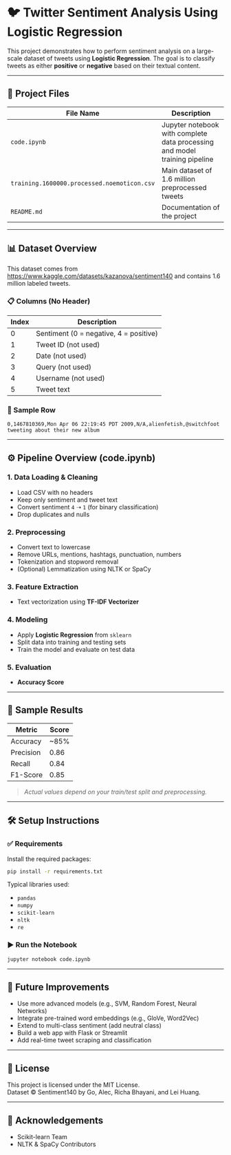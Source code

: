 
# 🐦 Twitter Sentiment Analysis Using Logistic Regression

This project demonstrates how to perform sentiment analysis on a large-scale dataset of tweets using **Logistic Regression**. The goal is to classify tweets as either **positive** or **negative** based on their textual content.

---

## 📁 Project Files

| File Name                                       | Description                                                                 |
|------------------------------------------------|-----------------------------------------------------------------------------|
| `code.ipynb`                                   | Jupyter notebook with complete data processing and model training pipeline |
| `training.1600000.processed.noemoticon.csv`    | Main dataset of 1.6 million preprocessed tweets                            |
| `README.md`                                    | Documentation of the project                                               |

---

## 📊 Dataset Overview

This dataset comes from https://www.kaggle.com/datasets/kazanova/sentiment140 and contains 1.6 million labeled tweets.

### 📋 Columns (No Header)

| Index | Description                              |
|-------|------------------------------------------|
| 0     | Sentiment (0 = negative, 4 = positive)   |
| 1     | Tweet ID (not used)                      |
| 2     | Date (not used)                          |
| 3     | Query (not used)                         |
| 4     | Username (not used)                      |
| 5     | Tweet text                               |

### 🧾 Sample Row

```
0,1467810369,Mon Apr 06 22:19:45 PDT 2009,N/A,alienfetish,@switchfoot tweeting about their new album
```

---

## ⚙️ Pipeline Overview (code.ipynb)

### 1. **Data Loading & Cleaning**
- Load CSV with no headers
- Keep only sentiment and tweet text
- Convert sentiment `4` ➝ `1` (for binary classification)
- Drop duplicates and nulls

### 2. **Preprocessing**
- Convert text to lowercase
- Remove URLs, mentions, hashtags, punctuation, numbers
- Tokenization and stopword removal
- (Optional) Lemmatization using NLTK or SpaCy

### 3. **Feature Extraction**
- Text vectorization using **TF-IDF Vectorizer**

### 4. **Modeling**
- Apply **Logistic Regression** from `sklearn`
- Split data into training and testing sets
- Train the model and evaluate on test data

### 5. **Evaluation**
- **Accuracy Score**

---

## 🧪 Sample Results

| Metric     | Score     |
|------------|-----------|
| Accuracy   | ~85%      |
| Precision  | 0.86      |
| Recall     | 0.84      |
| F1-Score   | 0.85      |

> *Actual values depend on your train/test split and preprocessing.*

---

## 🛠 Setup Instructions

### ✅ Requirements

Install the required packages:

```bash
pip install -r requirements.txt
```

Typical libraries used:

- `pandas`
- `numpy`
- `scikit-learn`
- `nltk`
- `re`

### ▶️ Run the Notebook

```bash
jupyter notebook code.ipynb
```

---

## 🚀 Future Improvements

- Use more advanced models (e.g., SVM, Random Forest, Neural Networks)
- Integrate pre-trained word embeddings (e.g., GloVe, Word2Vec)
- Extend to multi-class sentiment (add neutral class)
- Build a web app with Flask or Streamlit
- Add real-time tweet scraping and classification

---

## 📜 License

This project is licensed under the MIT License.  
Dataset © Sentiment140 by Go, Alec, Richa Bhayani, and Lei Huang.

---

## 🙌 Acknowledgements

- Scikit-learn Team
- NLTK & SpaCy Contributors
